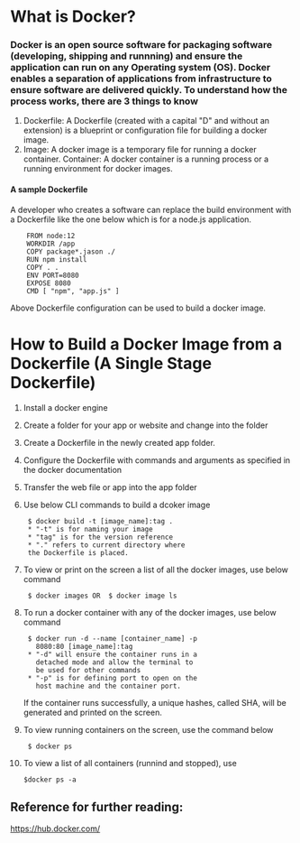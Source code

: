# What is Docker?
### Docker is an open source software for packaging software (developing, shipping and runnning) and ensure the application can run on any Operating system (OS). Docker enables a separation of applications from infrastructure to ensure software are delivered quickly. To understand how the process works, there are 3 things to know
1. Dockerfile: A Dockerfile (created with a capital "D" and without an extension) is a blueprint or configuration file for building a docker image. 
2. Image: A docker image is a temporary file for running a docker container.
Container: A docker container is a running process or a running environment for docker images.

#### A sample Dockerfile
A developer who creates a software can replace the build environment with a Dockerfile like the one below which is for a node.js application.
    
        FROM node:12
        WORKDIR /app
        COPY package*.jason ./
        RUN npm install
        COPY . .
        ENV PORT=8080
        EXPOSE 8080
        CMD [ "npm", "app.js" ]

Above Dockerfile configuration can be used to build a docker image.

# How to Build a Docker Image from a Dockerfile (A Single Stage Dockerfile)
1. Install a docker engine
2. Create a folder for your app or website and change into the folder
3. Create a Dockerfile in the newly created app folder. 
4. Configure the Dockerfile with commands and arguments as specified in the docker documentation
5. Transfer the web file or app into the app folder
6. Use below CLI commands to build a dcoker image

        $ docker build -t [image_name]:tag .
        * "-t" is for naming your image
        * "tag" is for the version reference
        * "." refers to current directory where    
        the Dockerfile is placed.
    
7. To view or print on the screen a list of all the docker images, use below command

        $ docker images OR  $ docker image ls

8. To run a docker container with any of the docker images, use below command

        $ docker run -d --name [container_name] -p 
          8080:80 [image_name]:tag
        * "-d" will ensure the container runs in a 
          detached mode and allow the terminal to 
          be used for other commands
        * "-p" is for defining port to open on the 
          host machine and the container port.

    If the container runs successfully, a unique hashes, called SHA, will be generated and printed on the screen.

9. To view running containers on the screen, use the command below

        $ docker ps

10. To view a list of all containers (runnind and stopped), use 

        $docker ps -a



## Reference for further reading:

https://hub.docker.com/



    




    
